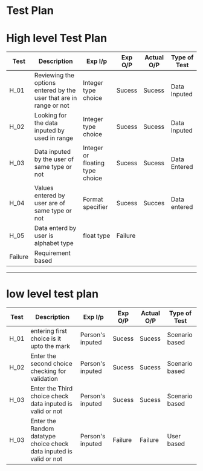 # Test Plan
# High level Test Plan

|Test|Description|Exp I/p|Exp O/P| Actual O/P|Type of Test|
|---|---|---|---|---|---|
|H_01| Reviewing the options entered by the user that are in range or not| Integer type choice| Sucess| Sucess|Data Inputed|
|H_02|Looking for the data inputed by used in range | Integer type choice|Sucess|Sucess| Data Inputed|
|H_03|Data inputed by the user of same type or not|Integer or floating type choice|Sucess|Sucess|Data Entered|
|H_04|Values entered by user are of same type or not| Format specifier|Sucess|Succes|Data entered|
|H_05|Data enterd by user is alphabet type|float type|Failure
Failure|Requirement based|
---
# low level test plan
|Test|Description|Exp I/p|Exp O/P| Actual O/P|Type of Test|
|---|---|---|---|---|---|
|H_01|entering first choice is it upto the mark| Person's inputed|Sucess|Sucess|Scenario based|
|H_02|Enter the second choice checking for validation| Person's inputed|Sucess|Sucess|Scenario based|
|H_03|Enter the Third choice check data inputed is valid or not| Person's inputed|Sucess|Sucess|Scenario based|
|H_03|Enter the Random datatype choice check data inputed is valid or not| Person's inputed|Failure|Failure|User based|